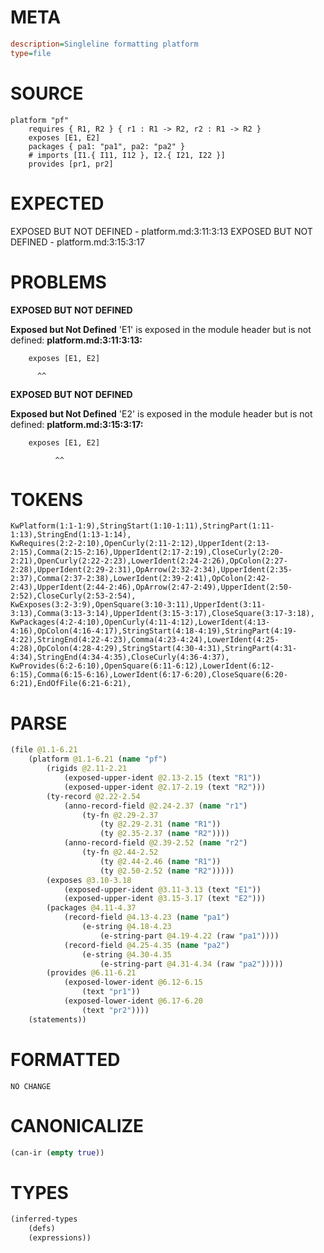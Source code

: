 # META
~~~ini
description=Singleline formatting platform
type=file
~~~
# SOURCE
~~~roc
platform "pf"
	requires { R1, R2 } { r1 : R1 -> R2, r2 : R1 -> R2 }
	exposes [E1, E2]
	packages { pa1: "pa1", pa2: "pa2" }
	# imports [I1.{ I11, I12 }, I2.{ I21, I22 }]
	provides [pr1, pr2]
~~~
# EXPECTED
EXPOSED BUT NOT DEFINED - platform.md:3:11:3:13
EXPOSED BUT NOT DEFINED - platform.md:3:15:3:17
# PROBLEMS
**EXPOSED BUT NOT DEFINED**

**Exposed but Not Defined**
'E1' is exposed in the module header but is not defined:
**platform.md:3:11:3:13:**
```roc
	exposes [E1, E2]
```
          ^^


**EXPOSED BUT NOT DEFINED**

**Exposed but Not Defined**
'E2' is exposed in the module header but is not defined:
**platform.md:3:15:3:17:**
```roc
	exposes [E1, E2]
```
              ^^


# TOKENS
~~~zig
KwPlatform(1:1-1:9),StringStart(1:10-1:11),StringPart(1:11-1:13),StringEnd(1:13-1:14),
KwRequires(2:2-2:10),OpenCurly(2:11-2:12),UpperIdent(2:13-2:15),Comma(2:15-2:16),UpperIdent(2:17-2:19),CloseCurly(2:20-2:21),OpenCurly(2:22-2:23),LowerIdent(2:24-2:26),OpColon(2:27-2:28),UpperIdent(2:29-2:31),OpArrow(2:32-2:34),UpperIdent(2:35-2:37),Comma(2:37-2:38),LowerIdent(2:39-2:41),OpColon(2:42-2:43),UpperIdent(2:44-2:46),OpArrow(2:47-2:49),UpperIdent(2:50-2:52),CloseCurly(2:53-2:54),
KwExposes(3:2-3:9),OpenSquare(3:10-3:11),UpperIdent(3:11-3:13),Comma(3:13-3:14),UpperIdent(3:15-3:17),CloseSquare(3:17-3:18),
KwPackages(4:2-4:10),OpenCurly(4:11-4:12),LowerIdent(4:13-4:16),OpColon(4:16-4:17),StringStart(4:18-4:19),StringPart(4:19-4:22),StringEnd(4:22-4:23),Comma(4:23-4:24),LowerIdent(4:25-4:28),OpColon(4:28-4:29),StringStart(4:30-4:31),StringPart(4:31-4:34),StringEnd(4:34-4:35),CloseCurly(4:36-4:37),
KwProvides(6:2-6:10),OpenSquare(6:11-6:12),LowerIdent(6:12-6:15),Comma(6:15-6:16),LowerIdent(6:17-6:20),CloseSquare(6:20-6:21),EndOfFile(6:21-6:21),
~~~
# PARSE
~~~clojure
(file @1.1-6.21
	(platform @1.1-6.21 (name "pf")
		(rigids @2.11-2.21
			(exposed-upper-ident @2.13-2.15 (text "R1"))
			(exposed-upper-ident @2.17-2.19 (text "R2")))
		(ty-record @2.22-2.54
			(anno-record-field @2.24-2.37 (name "r1")
				(ty-fn @2.29-2.37
					(ty @2.29-2.31 (name "R1"))
					(ty @2.35-2.37 (name "R2"))))
			(anno-record-field @2.39-2.52 (name "r2")
				(ty-fn @2.44-2.52
					(ty @2.44-2.46 (name "R1"))
					(ty @2.50-2.52 (name "R2")))))
		(exposes @3.10-3.18
			(exposed-upper-ident @3.11-3.13 (text "E1"))
			(exposed-upper-ident @3.15-3.17 (text "E2")))
		(packages @4.11-4.37
			(record-field @4.13-4.23 (name "pa1")
				(e-string @4.18-4.23
					(e-string-part @4.19-4.22 (raw "pa1"))))
			(record-field @4.25-4.35 (name "pa2")
				(e-string @4.30-4.35
					(e-string-part @4.31-4.34 (raw "pa2")))))
		(provides @6.11-6.21
			(exposed-lower-ident @6.12-6.15
				(text "pr1"))
			(exposed-lower-ident @6.17-6.20
				(text "pr2"))))
	(statements))
~~~
# FORMATTED
~~~roc
NO CHANGE
~~~
# CANONICALIZE
~~~clojure
(can-ir (empty true))
~~~
# TYPES
~~~clojure
(inferred-types
	(defs)
	(expressions))
~~~
